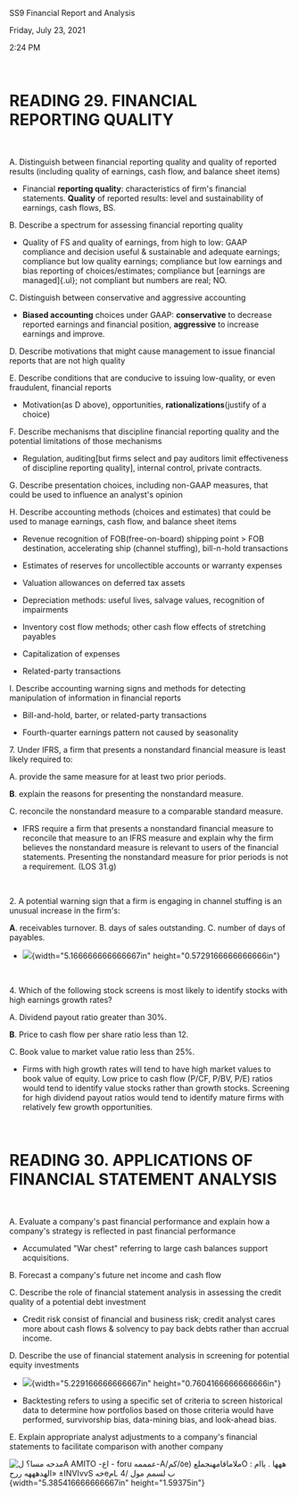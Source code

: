 SS9 Financial Report and Analysis

Friday, July 23, 2021

2:24 PM

 

# READING 29. FINANCIAL REPORTING QUALITY

 

A.  Distinguish between financial reporting quality and quality of
    reported results (including quality of earnings, cash flow, and
    balance sheet items)

-   Financial **reporting quality**: characteristics of firm\'s
    financial statements. **Quality** of reported results: level and
    sustainability of earnings, cash flows, BS.

B.  Describe a spectrum for assessing financial reporting quality

-   Quality of FS and quality of earnings, from high to low: GAAP
    compliance and decision useful & sustainable and adequate earnings;
    compliance but low quality earnings; compliance but low earnings and
    bias reporting of choices/estimates; compliance but [earnings are
    managed]{.ul}; not compliant but numbers are real; NO.

C.  Distinguish between conservative and aggressive accounting

-   **Biased accounting** choices under GAAP: **conservative** to
    decrease reported earnings and financial position, **aggressive** to
    increase earnings and improve.

D.  Describe motivations that might cause management to issue financial
    reports that are not high quality

E.  Describe conditions that are conducive to issuing low-quality, or
    even fraudulent, financial reports

-   Motivation(as D above), opportunities, **rationalizations**(justify
    of a choice)

F.  Describe mechanisms that discipline financial reporting quality and
    the potential limitations of those mechanisms

-   Regulation, auditing\[but firms select and pay auditors limit
    effectiveness of discipline reporting quality\], internal control,
    private contracts.

G.  Describe presentation choices, including non-GAAP measures, that
    could be used to influence an analyst's opinion

H.  Describe accounting methods (choices and estimates) that could be
    used to manage earnings, cash flow, and balance sheet items

-   Revenue recognition of FOB(free-on-board) shipping point > FOB
    destination, accelerating ship (channel stuffing), bill-n-hold
    transactions

-   Estimates of reserves for uncollectible accounts or warranty
    expenses

-   Valuation allowances on deferred tax assets

-   Depreciation methods: useful lives, salvage values, recognition of
    impairments

-   Inventory cost flow methods; other cash flow effects of stretching
    payables

-   Capitalization of expenses

-   Related-party transactions

I.  Describe accounting warning signs and methods for detecting
    manipulation of information in financial reports

-   Bill-and-hold, barter, or related-party transactions

-   Fourth-quarter earnings pattern not caused by seasonality

7\. Under IFRS, a firm that presents a nonstandard financial measure is
least likely required to:

A. provide the same measure for at least two prior periods.

**B**. explain the reasons for presenting the nonstandard measure.

C. reconcile the nonstandard measure to a comparable standard measure.

-   IFRS require a firm that presents a nonstandard financial measure to
    reconcile that measure to an IFRS measure and explain why the firm
    believes the nonstandard measure is relevant to users of the
    financial statements. Presenting the nonstandard measure for prior
    periods is not a requirement. (LOS 31.g)

 

2\. A potential warning sign that a firm is engaging in channel stuffing
is an unusual increase in the firm's:

**A**. receivables turnover. B. days of sales outstanding. C. number of
days of payables.

-   ![](media/image1.png){width="5.166666666666667in"
    height="0.5729166666666666in"}

 

4\. Which of the following stock screens is most likely to identify
stocks with high earnings growth rates?

A. Dividend payout ratio greater than 30%.

**B**. Price to cash flow per share ratio less than 12.

C. Book value to market value ratio less than 25%.

-   Firms with high growth rates will tend to have high market values to
    book value of equity. Low price to cash flow (P/CF, P/BV, P/E)
    ratios would tend to identify value stocks rather than growth
    stocks. Screening for high dividend payout ratios would tend to
    identify mature firms with relatively few growth opportunities.

 

# READING 30. APPLICATIONS OF FINANCIAL STATEMENT ANALYSIS

 

A.  Evaluate a company's past financial performance and explain how a
    company's strategy is reflected in past financial performance

-   Accumulated "War chest" referring to large cash balances support
    acquisitions.

B.  Forecast a company's future net income and cash flow

C.  Describe the role of financial statement analysis in assessing the
    credit quality of a potential debt investment

-   Credit risk consist of financial and business risk; credit analyst
    cares more about cash flows & solvency to pay back debts rather than
    accrual income.

D.  Describe the use of financial statement analysis in screening for
    potential equity investments

-   ![](media/image2.png){width="5.229166666666667in"
    height="0.7604166666666666in"}

-   Backtesting refers to using a specific set of criteria to screen
    historical data to determine how portfolios based on those criteria
    would have performed, survivorship bias, data-mining bias, and
    look-ahead bias.

E.  Explain appropriate analyst adjustments to a company's financial
    statements to facilitate comparison with another company

![مدحه مسا؟ لA AMITO -اع - foru عمممه-A/٥/كمe) ملاماقامهنجملعO : ههها .
ياام الهدهههه ررح» ±INVIvvS خهeمL 4/ ب لسمم مول
](media/image3.jpeg){width="5.385416666666667in" height="1.59375in"}
